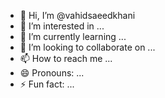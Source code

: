 - 👋 Hi, I’m @vahidsaeedkhani
- 👀 I’m interested in ...
- 🌱 I’m currently learning ...
- 💞️ I’m looking to collaborate on ...
- 📫 How to reach me ...
- 😄 Pronouns: ...
- ⚡ Fun fact: ...

<!---
vahidmaker/vahidmaker is a ✨ special ✨ repository because its `README.md` (this file) appears on your GitHub profile.
You can click the Preview link to take a look at your changes.
--->
